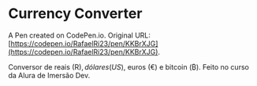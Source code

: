 # Currency Converter

A Pen created on CodePen.io. Original URL: [https://codepen.io/RafaelRi23/pen/KKBrXJG](https://codepen.io/RafaelRi23/pen/KKBrXJG).

Conversor de reais (R$), dólares (US$), euros (€) e bitcoin (₿). Feito no curso da Alura de Imersão Dev.
